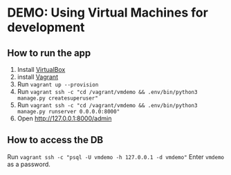 # DEMO: Using Virtual Machines for development

## How to run the app
1. Install [VirtualBox](https://www.virtualbox.org/)
2. install [Vagrant](https://developer.hashicorp.com/vagrant)
3. Run `vagrant up --provision`
4. Run `vagrant ssh -c "cd /vagrant/vmdemo && .env/bin/python3 manage.py createsuperuser"`
5. Run `vagrant ssh -c "cd /vagrant/vmdemo && .env/bin/python3 manage.py runserver 0.0.0.0:8000"`
6. Open http://127.0.0.1:8000/admin

## How to access the DB
Run `vagrant ssh -c "psql -U vmdemo -h 127.0.0.1 -d vmdemo"`
Enter `vmdemo` as a password.
